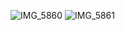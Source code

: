 ![IMG_5860](https://github.com/user-attachments/assets/77f7e3cb-215b-4d97-8fc7-d6232a625cdc)
![IMG_5861](https://github.com/user-attachments/assets/64449de8-c049-4fe3-9aca-7042dfed9410)
